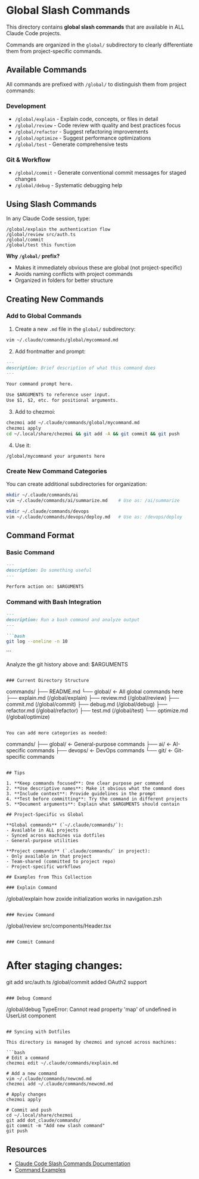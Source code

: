 # Global Slash Commands

This directory contains **global slash commands** that are available in ALL Claude Code projects.

Commands are organized in the `global/` subdirectory to clearly differentiate them from project-specific commands.

## Available Commands

All commands are prefixed with `/global/` to distinguish them from project commands:

### Development
- `/global/explain` - Explain code, concepts, or files in detail
- `/global/review` - Code review with quality and best practices focus
- `/global/refactor` - Suggest refactoring improvements
- `/global/optimize` - Suggest performance optimizations
- `/global/test` - Generate comprehensive tests

### Git & Workflow
- `/global/commit` - Generate conventional commit messages for staged changes
- `/global/debug` - Systematic debugging help

## Using Slash Commands

In any Claude Code session, type:
```
/global/explain the authentication flow
/global/review src/auth.ts
/global/commit
/global/test this function
```

**Why `/global/` prefix?**
- Makes it immediately obvious these are global (not project-specific)
- Avoids naming conflicts with project commands
- Organized in folders for better structure

## Creating New Commands

### Add to Global Commands

1. Create a new `.md` file in the `global/` subdirectory:
```bash
vim ~/.claude/commands/global/mycommand.md
```

2. Add frontmatter and prompt:
```markdown
---
description: Brief description of what this command does
---

Your command prompt here.

Use $ARGUMENTS to reference user input.
Use $1, $2, etc. for positional arguments.
```

3. Add to chezmoi:
```bash
chezmoi add ~/.claude/commands/global/mycommand.md
chezmoi apply
cd ~/.local/share/chezmoi && git add -A && git commit && git push
```

4. Use it:
```
/global/mycommand your arguments here
```

### Create New Command Categories

You can create additional subdirectories for organization:
```bash
mkdir ~/.claude/commands/ai
vim ~/.claude/commands/ai/summarize.md    # Use as: /ai/summarize

mkdir ~/.claude/commands/devops
vim ~/.claude/commands/devops/deploy.md   # Use as: /devops/deploy
```

## Command Format

### Basic Command
```markdown
---
description: Do something useful
---

Perform action on: $ARGUMENTS
```

### Command with Bash Integration
```markdown
---
description: Run a bash command and analyze output
---

```bash
git log --oneline -n 10
```
\`\`\`

Analyze the git history above and: $ARGUMENTS
```

### Current Directory Structure
```
commands/
├── README.md
└── global/               ← All global commands here
    ├── explain.md        (/global/explain)
    ├── review.md         (/global/review)
    ├── commit.md         (/global/commit)
    ├── debug.md          (/global/debug)
    ├── refactor.md       (/global/refactor)
    ├── test.md           (/global/test)
    └── optimize.md       (/global/optimize)
```

You can add more categories as needed:
```
commands/
├── global/              ← General-purpose commands
├── ai/                  ← AI-specific commands
├── devops/              ← DevOps commands
└── git/                 ← Git-specific commands
```

## Tips

1. **Keep commands focused**: One clear purpose per command
2. **Use descriptive names**: Make it obvious what the command does
3. **Include context**: Provide guidelines in the prompt
4. **Test before committing**: Try the command in different projects
5. **Document arguments**: Explain what $ARGUMENTS should contain

## Project-Specific vs Global

**Global commands** (`~/.claude/commands/`):
- Available in ALL projects
- Synced across machines via dotfiles
- General-purpose utilities

**Project commands** (`.claude/commands/` in project):
- Only available in that project
- Team-shared (committed to project repo)
- Project-specific workflows

## Examples from This Collection

### Explain Command
```
/global/explain how zoxide initialization works in navigation.zsh
```

### Review Command
```
/global/review src/components/Header.tsx
```

### Commit Command
```
# After staging changes:
git add src/auth.ts
/global/commit added OAuth2 support
```

### Debug Command
```
/global/debug TypeError: Cannot read property 'map' of undefined in UserList component
```

## Syncing with Dotfiles

This directory is managed by chezmoi and synced across machines:

```bash
# Edit a command
chezmoi edit ~/.claude/commands/explain.md

# Add a new command
vim ~/.claude/commands/newcmd.md
chezmoi add ~/.claude/commands/newcmd.md

# Apply changes
chezmoi apply

# Commit and push
cd ~/.local/share/chezmoi
git add dot_claude/commands/
git commit -m "Add new slash command"
git push
```

## Resources

- [Claude Code Slash Commands Documentation](https://docs.claude.com/en/docs/claude-code/slash-commands)
- [Command Examples](https://github.com/anthropics/claude-code-examples)
